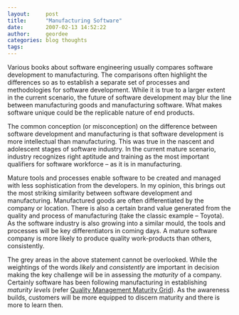 ```yaml
---
layout:     post
title:      "Manufacturing Software"
date:       2007-02-13 14:52:22
author:     geordee
categories: blog thoughts
tags:
---
```


Various books about software engineering usually compares software development to manufacturing. The comparisons often highlight the differences so as to establish a separate set of processes and methodologies for software development. While it is true to a larger extent in the current scenario, the future of software development may blur the line between manufacturing goods and manufacturing software. What makes software unique could be the replicable nature of end products.

The common conception (or misconception) on the difference between software development and manufacturing is that software development is more intellectual than manufacturing. This was true in the nascent and adolescent stages of software industry. In the current mature scenario, industry recognizes right aptitude and training as the most important qualifiers for software workforce – as it is in manufacturing.

Mature tools and processes enable software to be created and managed with less sophistication from the developers. In my opinion, this brings out the most striking similarity between software development and manufacturing. Manufactured goods are often differentiated by the company or location. There is also a certain brand value generated from the quality and process of manufacturing (take the classic example – Toyota). As the software industry is also growing into a similar mould, the tools and processes will be key differentiators in coming days. A mature software company is more likely to produce quality work-products than others, consistently.

The grey areas in the above statement cannot be overlooked. While the weightings of the words _likely_ and _consistently_ are important in decision making the key challenge will be in assessing the _maturity_ of a company. Certainly software has been following manufacturing in establishing _maturity levels_ (refer [Quality Management Maturity Grid](https://en.wikipedia.org/wiki/Quality_Management_Maturity_Grid "Quality Management Maturity Grid")). As the awareness builds, customers will be more equipped to discern maturity and there is more to learn then.
